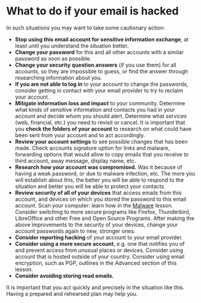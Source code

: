 [Title]: # (What to do if your email is hacked)
[Difficulty]: # (Beginner)
[Order]: # (12)

# What to do if your email is hacked

In such situations you may want to take some cautionary action:

*   **Stop using this email account for sensitive information exchange**, at least until you understand the situation better.
*   **Change your password** for this and all other accounts with a similar password as soon as possible.   
*	**Change your security question answers** (if you use them) for all accounts, so they are impossible to guess, or find the answer through researching information about you.
*   **If you are not able to log in** to your account to change the passwords, consider getting in contact with your email provider to try to reclaim your account.
*   **Mitigate information loss and impact** to your community. Determine what kinds of sensitive information and contacts you had in your account and decide whom you should alert. Determine what services (web, financial, etc.) you need to revisit or cancel. It is important that you **check the folders of your account** to research on what could have been sent from your account and to act accordingly.
*   **Review your account settings** to see possible changes that has been made. Check accounts signature option for links and malware, forwarding options that would allow to copy emails that you receive to third account, away message, display name, etc.
*   **Research how your account was compromised.** Was it because of having a weak password, or due to malware infection, etc. The more you will establish about this, the better you will be able to respond to the situation and better you will be able to protect your contacts.
*   **Review security of all of your devices** that access emails from this account, and devices on which you stored the password to this email account. Scan your computer: learn how in the [Malware](umbrella://lesson/malware) lesson. Consider switching to more secure programs like Firefox, Thunderbird, LibreOffice and other Free and Open Source Programs. After making the above improvements to the security of your devices, change your account passwords again to new, stronger ones.
*   **Consider reporting hacking** of your account to your email provider.
*   **Consider using a more secure account**, e.g. one that notifies you of and prevent access from unusual places or devices. Consider using account that is hosted outside of your country. Consider using email encryption, such as PGP, outlines in the Advanced section of this lesson.
*   **Consider avoiding storing read emails.**

It is important that you act quickly and precisely in the situation like this. Having a prepared and rehearsed plan may help you.
